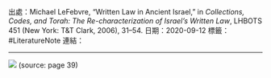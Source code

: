 出處：Michael LeFebvre, “Written Law in Ancient Israel,” in *Collections, Codes, and Torah: The Re-characterization of Israel’s Written Law*, LHBOTS 451 (New York: T&T Clark, 2006), 31–54.
日期：2020-09-12
標籤： #LiteratureNote 
連結：

---


![](Pasted%20image%2012.png) (source: page 39)